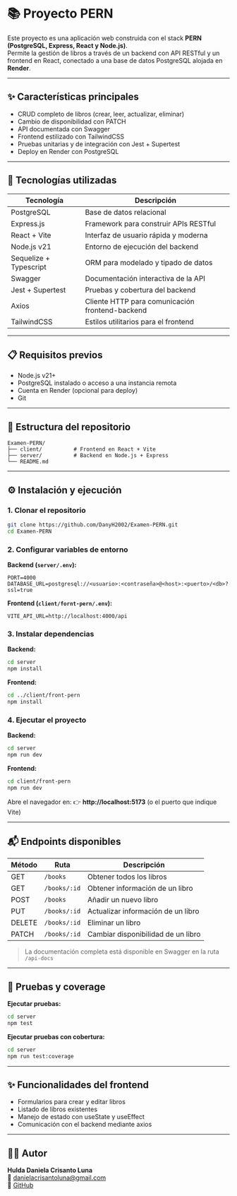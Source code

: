 # 📚 Proyecto PERN

Este proyecto es una aplicación web construida con el stack **PERN (PostgreSQL, Express, React y Node.js)**.  
Permite la gestión de libros a través de un backend con API RESTful y un frontend en React, conectado a una base de datos PostgreSQL alojada en **Render**.

---

## ✨ Características principales

- CRUD completo de libros (crear, leer, actualizar, eliminar)
- Cambio de disponibilidad con PATCH
- API documentada con Swagger
- Frontend estilizado con TailwindCSS
- Pruebas unitarias y de integración con Jest + Supertest
- Deploy en Render con PostgreSQL

---

## 🚀 Tecnologías utilizadas

| Tecnología | Descripción |
|------------|-------------|
| PostgreSQL | Base de datos relacional |
| Express.js | Framework para construir APIs RESTful |
| React + Vite | Interfaz de usuario rápida y moderna |
| Node.js v21 | Entorno de ejecución del backend |
| Sequelize + Typescript | ORM para modelado y tipado de datos |
| Swagger | Documentación interactiva de la API |
| Jest + Supertest | Pruebas y cobertura del backend |
| Axios | Cliente HTTP para comunicación frontend-backend |
| TailwindCSS | Estilos utilitarios para el frontend |

---

## 📋 Requisitos previos

- Node.js v21+
- PostgreSQL instalado o acceso a una instancia remota
- Cuenta en Render (opcional para deploy)
- Git

---

## 📂 Estructura del repositorio

```
Examen-PERN/
├── client/          # Frontend en React + Vite
├── server/          # Backend en Node.js + Express
└── README.md
```

---

## ⚙️ Instalación y ejecución

### 1. Clonar el repositorio
```bash
git clone https://github.com/DanyH2002/Examen-PERN.git
cd Examen-PERN
```

### 2. Configurar variables de entorno

**Backend (`server/.env`):**
```env
PORT=4000
DATABASE_URL=postgresql://<usuario>:<contraseña>@<host>:<puerto>/<db>?ssl=true
```

**Frontend (`client/fornt-pern/.env`):**
```env
VITE_API_URL=http://localhost:4000/api
```

### 3. Instalar dependencias

**Backend:**
```bash
cd server
npm install
```

**Frontend:**
```bash
cd ../client/front-pern
npm install
```

### 4. Ejecutar el proyecto

**Backend:**
```bash
cd server
npm run dev
```

**Frontend:**
```bash
cd client/front-pern
npm run dev
```

Abre el navegador en: 👉 **http://localhost:5173** (o el puerto que indique Vite)

---

## 📬 Endpoints disponibles

| Método | Ruta | Descripción |
|--------|------|-------------|
| GET | `/books` | Obtener todos los libros |
| GET | `/books/:id` | Obtener información de un libro |
| POST | `/books` | Añadir un nuevo libro |
| PUT | `/books/:id` | Actualizar información de un libro |
| DELETE | `/books/:id` | Eliminar un libro |
| PATCH | `/books/:id` | Cambiar disponibilidad de un libro |

> La documentación completa está disponible en Swagger en la ruta `/api-docs`

---

## 🧪 Pruebas y coverage

**Ejecutar pruebas:**
```bash
cd server
npm test
```

**Ejecutar pruebas con cobertura:**
```bash
cd server
npm run test:coverage
```

---

## ✨ Funcionalidades del frontend

- Formularios para crear y editar libros
- Listado de libros existentes
- Manejo de estado con useState y useEffect
- Comunicación con el backend mediante axios

---

## 👩‍💻 Autor

**Hulda Daniela Crisanto Luna**  
📧 [danielacrisantoluna@gmail.com](mailto:danielacrisantoluna@gmail.com)  
🔗 [GitHub](https://github.com/DanyH2002)


